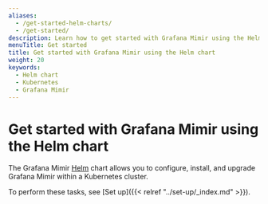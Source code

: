 ```yaml
---
aliases:
  - /get-started-helm-charts/
  - /get-started/
description: Learn how to get started with Grafana Mimir using the Helm chart.
menuTitle: Get started
title: Get started with Grafana Mimir using the Helm chart
weight: 20
keywords:
  - Helm chart
  - Kubernetes
  - Grafana Mimir
---
```


# Get started with Grafana Mimir using the Helm chart

The Grafana Mimir [Helm](https://helm.sh/) chart allows you to configure, install, and upgrade Grafana Mimir within a Kubernetes cluster.

To perform these tasks, see [Set up]({{< relref "../set-up/_index.md" >}}).
